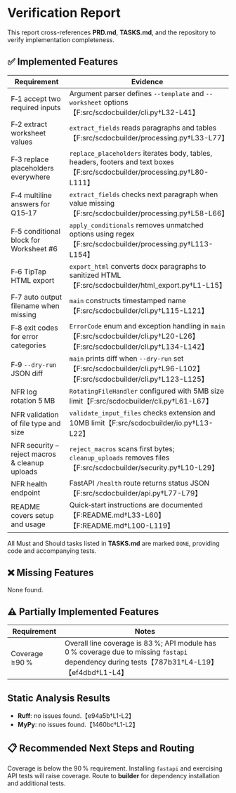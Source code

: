 # Verification Report

This report cross-references **PRD.md**, **TASKS.md**, and the repository to verify implementation completeness.

## ✅ Implemented Features

| Requirement | Evidence |
|-------------|---------|
|F‑1 accept two required inputs|Argument parser defines `--template` and `--worksheet` options【F:src/scdocbuilder/cli.py†L32-L41】|
|F‑2 extract worksheet values|`extract_fields` reads paragraphs and tables【F:src/scdocbuilder/processing.py†L33-L77】|
|F‑3 replace placeholders everywhere|`replace_placeholders` iterates body, tables, headers, footers and text boxes【F:src/scdocbuilder/processing.py†L80-L111】|
|F‑4 multiline answers for Q15‑17|`extract_fields` checks next paragraph when value missing【F:src/scdocbuilder/processing.py†L58-L66】|
|F‑5 conditional block for Worksheet #6|`apply_conditionals` removes unmatched options using regex【F:src/scdocbuilder/processing.py†L113-L154】|
|F‑6 TipTap HTML export|`export_html` converts docx paragraphs to sanitized HTML【F:src/scdocbuilder/html_export.py†L1-L15】|
|F‑7 auto output filename when missing|`main` constructs timestamped name【F:src/scdocbuilder/cli.py†L115-L121】|
|F‑8 exit codes for error categories|`ErrorCode` enum and exception handling in `main`【F:src/scdocbuilder/cli.py†L20-L26】【F:src/scdocbuilder/cli.py†L134-L142】|
|F‑9 `--dry-run` JSON diff|`main` prints diff when `--dry-run` set【F:src/scdocbuilder/cli.py†L96-L102】【F:src/scdocbuilder/cli.py†L123-L125】|
|NFR log rotation 5 MB|`RotatingFileHandler` configured with 5MB size limit【F:src/scdocbuilder/cli.py†L61-L67】|
|NFR validation of file type and size|`validate_input_files` checks extension and 10MB limit【F:src/scdocbuilder/io.py†L13-L22】|
|NFR security – reject macros & cleanup uploads|`reject_macros` scans first bytes; `cleanup_uploads` removes files【F:src/scdocbuilder/security.py†L10-L29】|
|NFR health endpoint|FastAPI `/health` route returns status JSON【F:src/scdocbuilder/api.py†L77-L79】|
|README covers setup and usage|Quick‑start instructions are documented【F:README.md†L33-L60】【F:README.md†L100-L119】|

All Must and Should tasks listed in **TASKS.md** are marked `DONE`, providing code and accompanying tests.

## ❌ Missing Features

None found.

## ⚠️ Partially Implemented Features

| Requirement | Notes |
|-------------|------|
|Coverage ≥90 %|Overall line coverage is 83 %; API module has 0 % coverage due to missing `fastapi` dependency during tests【787b31†L4-L19】【ef4dbd†L1-L4】|

## Static Analysis Results

- **Ruff**: no issues found.【e94a5b†L1-L2】
- **MyPy**: no issues found.【1460bc†L1-L2】

## 📋 Recommended Next Steps and Routing

Coverage is below the 90 % requirement. Installing `fastapi` and exercising API tests will raise coverage. Route to **builder** for dependency installation and additional tests.
